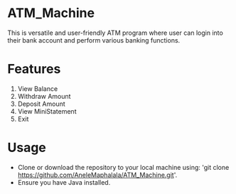 # ATM_Machine
This is versatile and user-friendly ATM program where user can login into their bank account and perform various banking functions.

# Features
1. View Balance
2. Withdraw Amount
3. Deposit Amount
4. View MiniStatement
5. Exit


# Usage
- Clone or download the repository to your local machine using: 'git clone https://github.com/AneleMaphalala/ATM_Machine.git'.
- Ensure you have Java installed.
